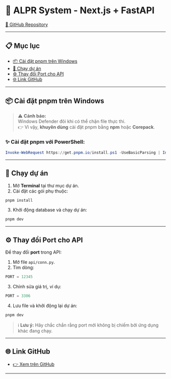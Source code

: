 
# 🚗 ALPR System - Next.js + FastAPI

[🔗 GitHub Repository](https://github.com/fukudck/alpr-nextjs-fastapi)

---

## 📋 Mục lục

- [📦 Cài đặt pnpm trên Windows](#-cài-đặt-pnpm-trên-windows)
- [🚀 Chạy dự án](#-chạy-dự-án)
- [⚙️ Thay đổi Port cho API](#️-thay-đổi-port-cho-api)
- [🌐 Link GitHub](#-link-github)

---

## 📦 Cài đặt pnpm trên Windows

> ⚠️ **Cảnh báo:**  
> Windows Defender đôi khi có thể chặn file thực thi.  
> 👉 Vì vậy, **khuyên dùng** cài đặt pnpm bằng **npm** hoặc **Corepack**.

### ✨ Cài đặt pnpm với PowerShell:

```powershell
Invoke-WebRequest https://get.pnpm.io/install.ps1 -UseBasicParsing | Invoke-Expression
```

---

## 🚀 Chạy dự án

1. Mở **Terminal** tại thư mục dự án.
2. Cài đặt các gói phụ thuộc:

```bash
pnpm install
```

3. Khởi động database và chạy dự án:

```bash
pnpm dev
```

---

## ⚙️ Thay đổi Port cho API

Để thay đổi **port** trong API:

1. Mở file `api/conn.py`.
2. Tìm dòng:

```python
PORT = 12345
```

3. Chỉnh sửa giá trị, ví dụ:

```python
PORT = 3306
```

4. Lưu file và khởi động lại dự án:

```bash
pnpm dev
```

> ℹ️ **Lưu ý:** Hãy chắc chắn rằng port mới không bị chiếm bởi ứng dụng khác đang chạy.

---

## 🌐 Link GitHub

- [👉 Xem trên GitHub](https://github.com/fukudck/alpr-nextjs-fastapi)

---
